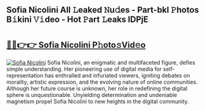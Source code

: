 ## Sofia Nicolini All 𝙻eaked 𝙽u𝚍es - Part-bkl 𝙿hotos B𝚒kini 𝚅𝚒deo - Hot 𝙿art 𝙻eaks lDPjE

# <h2><a href="http://ld53j5.urlbe.top/?page=Sofia+Nicolini">🔗🔗👉👉 Sofia Nicolini P𝚑oto𝚜Vid𝚎o</a></h2>

[![Sofia Nicolini](https://i.imgur.com/eBuTRDB.gif)](http://ld53j5.urlbe.top/?page=Sofia+Nicolini)
Sofia Nicolini, an enigmatic and multifaceted figure, defies simple understanding. Her pioneering use of digital media for self-representation has enthralled and infuriated viewers, igniting debates on morality, artistic expression, and the evolving nature of online communities. Although her future course is unknown, her role in redefining the digital sphere is unquestionable. Unyielding determination and undeniable magnetism propel Sofia Nicolini to new heights in the digital community.
